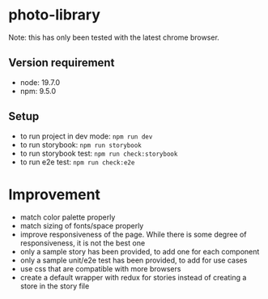 # photo-library

Note: this has only been tested with the latest chrome browser.

## Version requirement
- node: 19.7.0
- npm: 9.5.0

## Setup
- to run project in dev mode: `npm run dev`
- to run storybook: `npm run storybook`
- to run storybook test: `npm run check:storybook`
- to run e2e test: `npm run check:e2e`

# Improvement
- match color palette properly
- match sizing of fonts/space properly
- improve responsiveness of the page. While there is some degree of responsiveness, it is not the best one
- only a sample story has been provided, to add one for each component
- only a sample unit/e2e test has been provided, to add for use cases
- use css that are compatible with more browsers
- create a default wrapper with redux for stories instead of creating a store in the story file
